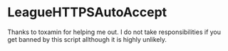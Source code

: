 # LeagueHTTPSAutoAccept

Thanks to toxamin for helping me out.
I do not take responsibilities if you get banned by this script allthough it is highly unlikely.
